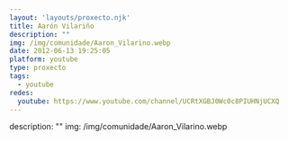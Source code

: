 ```yaml
---
layout: 'layouts/proxecto.njk'
title: Aarón Vilariño
description: ""
img: /img/comunidade/Aaron_Vilarino.webp
date: 2012-06-13 19:25:05
platform: youtube
type: proxecto
tags:
  - youtube
redes:
  youtube: https://www.youtube.com/channel/UCRtXGBJ0Wc0c8PIUHNjUCXQ
---
```

description: ""
img: /img/comunidade/Aaron_Vilarino.webp
